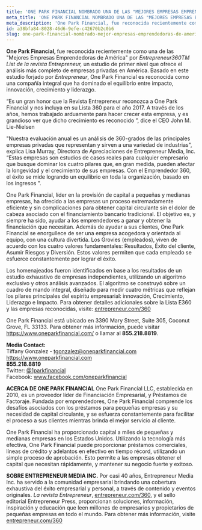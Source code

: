 ```yaml
---
title: 'ONE PARK FINANCIAL NOMBRADO UNA DE LAS "MEJORES EMPRESAS EMPRENDEDORAS DE AMERICA" POR LA LISTA DE EMPRENDEDOR360, DE LA REVISTA ENTREPRENEUR 2017'
meta_title: 'ONE PARK FINANCIAL NOMBRADO UNA DE LAS "MEJORES EMPRESAS EMPRENDEDORAS DE AMERICA" POR LA LISTA DE EMPRENDEDOR360, DE LA REVISTA ENTREPRENEUR 2017'
meta_description: 'One Park Financial, fue reconocida recientemente como una de las "Mejores Empresas Emprendedoras de América" por Entrepreneur360TM List de la revista Entrepreneur.'
id: a38bfa84-8028-46d6-9efe-c42670b2c0b6
slug: one-park-financial-nombrado-mejor-empresas-emprendedoras-de-america-por-la-revista-emprendedor360-del-2017
---
```

<strong>One Park Financial, </strong>fue reconocida recientemente como una de las "Mejores Empresas Emprendedoras de América" por <em>Entrepreneur360TM List de la revista Entrepreneur, </em> un estudio de primer nivel que ofrece el análisis más completo de empresas privadas en América. Basado en este estudio forjado por <em>Entrepreneur</em>, One Park Financial es reconocida como una compañía integral que ha dominado el equilibrio entre impacto, innovación, crecimiento y liderazgo.

“Es un gran honor que la Revista Entrepreneur reconozca a One Park Financial y nos incluya en su Lista 360 para el año 2017. A través de los años, hemos trabajado arduamente para hacer crecer esta empresa, y es grandioso ver que  dicho crecimiento es reconocido ”, dice el CEO John M. Lie-Nielsen

"Nuestra evaluación anual es un análisis de 360-grados de las principales empresas privadas que representan y sirven a una variedad de industrias", explica Lisa Murray, Directora de Apreciaciones de Entrepreneur Media, Inc. “Estas empresas son estudios de casos reales para cualquier empresario que busque dominar los cuatro pilares que, en gran medida, pueden afectar la longevidad y el crecimiento de sus empresas. Con el Emprendedor 360, el éxito se mide logrando un equilibrio en toda la organización, basado en los ingresos ".

One Park Financial, líder en la provisión de capital a pequeñas y medianas empresas, ha ofrecido a las empresas un proceso extremadamente eficiente y sin complicaciones para obtener capital circulante sin el dolor de cabeza asociado con el financiamiento bancario tradicional. El objetivo es, y siempre ha sido, ayudar a los emprendedores a ganar y obtener la financiación que necesitan. Además de ayudar a sus clientes, One Park Financial se enorgullece de ser una empresa acogedora y orientada al equipo, con una cultura divertida. Los Grovies (empleados), viven de acuerdo con los cuatro valores fundamentales: Resultados, Éxito del cliente, Asumir Riesgos y Diversión. Estos valores permiten que cada empleado se esfuerce constantemente por lograr el éxito.

Los homenajeados fueron identificados en base a los resultados de un estudio exhaustivo de empresas independientes, utilizando un algoritmo exclusivo y otros análisis avanzados. El algoritmo se construyó sobre un cuadro de mando integral, diseñado para medir cuatro métricas que reflejan los pilares principales del espíritu empresarial: innovación, Crecimiento, Liderazgo e Impacto. Para obtener detalles adicionales sobre la Lista E360 y las empresas reconocidas, visite: 
<a href="http://entrepreneur.com/360">entrepreneur.com/360</a>

One Park Financial está ubicado en 3390 Mary Street, Suite 305, Coconut Grove, FL 33133. Para obtener más información, puede visitar https://www.oneparkfinancial.com/ o llamar al **855.218.8819**. 

**Media Contact:** 
<br/>
Tiffany Gonzalez - tgonzalez@oneparkfinancial.com
<br/>
<a href="https://www.oneparkfinancial.com/">https://www.oneparkfinancial.com</a>
<br/>
**855.218.8819**
<br/>
Twitter: <a href="https://twitter.com/1parkfinancial">@1parkfinancial</a> 
<br/>
Facebook: <a href="https://www.facebook.com/oneparkfinancial">www.facebook.com/oneparkfinancial</a>

**ACERCA DE ONE PARK FINANCIAL**
One Park Financial LLC, establecida en 2010, es un proveedor líder de Financiación Empresarial, y Préstamos de Factoraje. Fundada por emprendedores, One Park Financial comprende los desafíos asociados con los préstamos para pequeñas empresas y su necesidad de capital circulante, y se esfuerza constantemente para facilitar el proceso a sus clientes mientras brinda el mejor servicio al cliente. 

One Park Financial ha proporcionado capital a miles de pequeñas y medianas empresas en los Estados Unidos. Utilizando la tecnología más efectiva, One Park Financial puede proporcionar préstamos comerciales, líneas de crédito y adelantos en efectivo en tiempo récord, utilizando un simple proceso de aprobación. Esto permite a las empresas obtener el capital que necesitan rápidamente, y mantener su negocio fuerte y exitoso. 

**SOBRE ENTREPRENEUR MEDIA INC.**
Por casi 40 años, Entrepreneur Media Inc. ha servido a la comunidad empresarial brindando una cobertura exhaustiva del éxito empresarial y personal, a través de contenido y eventos originales. <em>La revista Entrepreneur</em>, <a href="http://entrepreneur.com/360">entrepreneur.com/360</a>​, y el sello editorial Entrepreneur Press, proporcionan soluciones, información, inspiración y educación que leen millones de empresarios y propietarios de pequeñas empresas en todo el mundo. Para obtener más información, visite <a href="http://entrepreneur.com/360">entrepreneur.com/360</a>